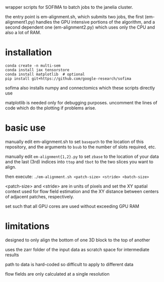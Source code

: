 wrapper scripts for SOFIMA to batch jobs to the janelia cluster.

the entry point is em-alignment.sh, which submits two jobs, the first
(em-alignment1.py) handles the GPU intensive portions of the algorithm, and a
second dependent one (em-alignment2.py) which uses only the CPU and also a lot
of RAM.

# installation

```
conda create -n multi-sem
conda install jax tensorstore
conda install matplotlib  # optional
pip install git+https://github.com/google-research/sofima
```

sofima also installs numpy and connectomics which these scripts directly use

matplotlib is needed only for debugging purposes.  uncomment the lines of
code which do the plotting if problems arise.

# basic use

manually edit em-alignment.sh to set `basepath` to the location of this
repository, and the arguments to `bsub` to the number of slots required, etc.

manually edit `em-alignment{1,2}.py` to set `zbase` to the location of your
data and the last (3rd) indices into `ttop` and `tbot` to the two slices you
want to align.

then execute: `./em-alignment.sh <patch-size> <stride> <batch-size>`

\<patch-size\> and \<stride\> are in units of pixels and set the XY spatial
context used for flow field estimation and the XY distance between centers of
adjacent patches, respectively.

set <batch-size> such that all GPU cores are used without exceeding GPU RAM

# limitations

designed to only align the bottom of one 3D block to the top of another

uses the zarr folder of the input data as scratch space for intermediate results 

path to data is hard-coded so difficult to apply to different data

flow fields are only calculated at a single resolution
